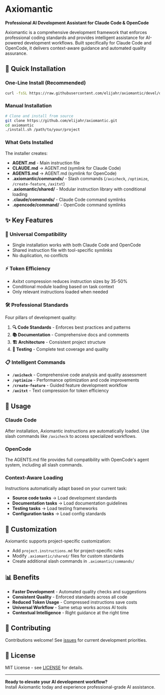 # Axiomantic

**Professional AI Development Assistant for Claude Code & OpenCode**

Axiomantic is a comprehensive development framework that enforces professional coding standards and provides intelligent assistance for AI-powered development workflows. Built specifically for Claude Code and OpenCode, it delivers context-aware guidance and automated quality assurance.

## 🚀 Quick Installation

### One-Line Install (Recommended)
```bash
curl -fsSL https://raw.githubusercontent.com/elijahr/axiomantic/devel/dist/install.sh | bash
```

### Manual Installation
```bash
# Clone and install from source
git clone https://github.com/elijahr/axiomantic.git
cd axiomantic
./install.sh /path/to/your/project
```

### What Gets Installed

The installer creates:
- **AGENT.md** - Main instruction file
- **CLAUDE.md** → AGENT.md (symlink for Claude Code)  
- **AGENTS.md** → AGENT.md (symlink for OpenCode)
- **.axiomantic/commands/** - Slash commands (`/axicheck`, `/optimize`, `/create-feature`, `/axitxt`)
- **.axiomantic/shared/** - Modular instruction library with conditional loading
- **.claude/commands/** - Claude Code command symlinks
- **.opencode/command/** - OpenCode command symlinks

## ✨ Key Features

### 🎯 **Universal Compatibility**
- Single installation works with both Claude Code and OpenCode
- Shared instruction file with tool-specific symlinks
- No duplication, no conflicts

### ⚡ **Token Efficiency** 
- Axitxt compression reduces instruction sizes by 35-50%
- Conditional module loading based on task context
- Only relevant instructions loaded when needed

### 🛠️ **Professional Standards**
Four pillars of development quality:
1. **🔍 Code Standards** - Enforces best practices and patterns
2. **📚 Documentation** - Comprehensive docs and comments
3. **🏗️ Architecture** - Consistent project structure
4. **🧪 Testing** - Complete test coverage and quality

### 📋 **Intelligent Commands**

- **`/axicheck`** - Comprehensive code analysis and quality assessment
- **`/optimize`** - Performance optimization and code improvements  
- **`/create-feature`** - Guided feature development workflow
- **`/axitxt`** - Text compression for token efficiency

## 🔧 Usage

### Claude Code
After installation, Axiomantic instructions are automatically loaded. Use slash commands like `/axicheck` to access specialized workflows.

### OpenCode  
The AGENTS.md file provides full compatibility with OpenCode's agent system, including all slash commands.

### Context-Aware Loading
Instructions automatically adapt based on your current task:
- **Source code tasks** → Load development standards
- **Documentation tasks** → Load documentation guidelines  
- **Testing tasks** → Load testing frameworks
- **Configuration tasks** → Load config standards

## 🎨 Customization

Axiomantic supports project-specific customization:
- Add `project.instructions.md` for project-specific rules
- Modify `.axiomantic/shared/` files for custom standards
- Create additional slash commands in `.axiomantic/commands/`

## 📊 Benefits

- **Faster Development** - Automated quality checks and suggestions
- **Consistent Quality** - Enforced standards across all code
- **Reduced Token Usage** - Compressed instructions save costs
- **Universal Workflow** - Same setup works across AI tools
- **Contextual Intelligence** - Right guidance at the right time

## 🤝 Contributing

Contributions welcome! See [issues](https://github.com/elijahr/axiomantic/issues) for current development priorities.

## 📄 License

MIT License - see [LICENSE](LICENSE) for details.

---

**Ready to elevate your AI development workflow?**  
Install Axiomantic today and experience professional-grade AI assistance.